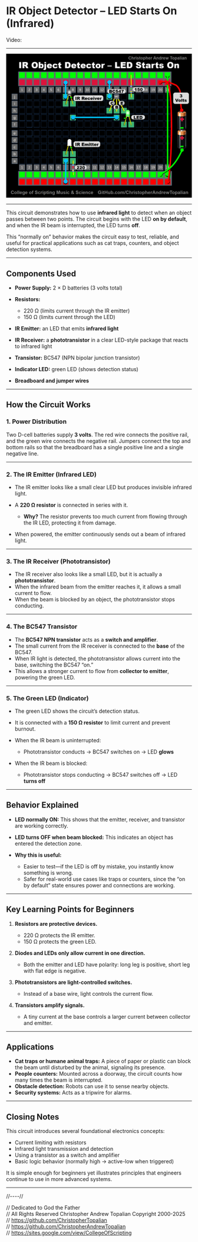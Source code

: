 # IR Object Detector – LED Starts On (Infrared)

Video: 

---

![IR_Object_Detector_LED_Starts_On_(Infrared)](textures/IR_Object_Detector_LED_Starts_On_(Infrared).webp)

---

This circuit demonstrates how to use **infrared light** to detect when an object passes between two points. The circuit begins with the LED **on by default**, and when the IR beam is interrupted, the LED turns **off**.

This “normally on” behavior makes the circuit easy to test, reliable, and useful for practical applications such as cat traps, counters, and object detection systems.

---

## Components Used

* **Power Supply:** 2 × D batteries (3 volts total)
* **Resistors:**

  * 220 Ω (limits current through the IR emitter)
  * 150 Ω (limits current through the LED)
* **IR Emitter:** an LED that emits **infrared light**
* **IR Receiver:** a **phototransistor** in a clear LED-style package that reacts to infrared light
* **Transistor:** BC547 (NPN bipolar junction transistor)
* **Indicator LED:** green LED (shows detection status)
* **Breadboard and jumper wires**

---

## How the Circuit Works

### 1. Power Distribution

Two D-cell batteries supply **3 volts**. The red wire connects the positive rail, and the green wire connects the negative rail. Jumpers connect the top and bottom rails so that the breadboard has a single positive line and a single negative line.

---

### 2. The IR Emitter (Infrared LED)

* The IR emitter looks like a small clear LED but produces invisible infrared light.
* A **220 Ω resistor** is connected in series with it.

  * **Why?** The resistor prevents too much current from flowing through the IR LED, protecting it from damage.
* When powered, the emitter continuously sends out a beam of infrared light.

---

### 3. The IR Receiver (Phototransistor)

* The IR receiver also looks like a small LED, but it is actually a **phototransistor**.
* When the infrared beam from the emitter reaches it, it allows a small current to flow.
* When the beam is blocked by an object, the phototransistor stops conducting.

---

### 4. The BC547 Transistor

* The **BC547 NPN transistor** acts as a **switch and amplifier**.
* The small current from the IR receiver is connected to the **base** of the BC547.
* When IR light is detected, the phototransistor allows current into the base, switching the BC547 “on.”
* This allows a stronger current to flow from **collector to emitter**, powering the green LED.

---

### 5. The Green LED (Indicator)

* The green LED shows the circuit’s detection status.
* It is connected with a **150 Ω resistor** to limit current and prevent burnout.
* When the IR beam is uninterrupted:

  * Phototransistor conducts → BC547 switches on → LED **glows**
* When the IR beam is blocked:

  * Phototransistor stops conducting → BC547 switches off → LED **turns off**

---

## Behavior Explained

* **LED normally ON:** This shows that the emitter, receiver, and transistor are working correctly.
* **LED turns OFF when beam blocked:** This indicates an object has entered the detection zone.
* **Why this is useful:**

  * Easier to test—if the LED is off by mistake, you instantly know something is wrong.
  * Safer for real-world use cases like traps or counters, since the “on by default” state ensures power and connections are working.

---

## Key Learning Points for Beginners

1. **Resistors are protective devices.**

   * 220 Ω protects the IR emitter.
   * 150 Ω protects the green LED.

2. **Diodes and LEDs only allow current in one direction.**

   * Both the emitter and LED have polarity: long leg is positive, short leg with flat edge is negative.

3. **Phototransistors are light-controlled switches.**

   * Instead of a base wire, light controls the current flow.

4. **Transistors amplify signals.**

   * A tiny current at the base controls a larger current between collector and emitter.

---

## Applications

* **Cat traps or humane animal traps:** A piece of paper or plastic can block the beam until disturbed by the animal, signaling its presence.
* **People counters:** Mounted across a doorway, the circuit counts how many times the beam is interrupted.
* **Obstacle detection:** Robots can use it to sense nearby objects.
* **Security systems:** Acts as a tripwire for alarms.

---

## Closing Notes

This circuit introduces several foundational electronics concepts:

* Current limiting with resistors
* Infrared light transmission and detection
* Using a transistor as a switch and amplifier
* Basic logic behavior (normally high → active-low when triggered)

It is simple enough for beginners yet illustrates principles that engineers continue to use in more advanced systems.

---


//----//

// Dedicated to God the Father  
// All Rights Reserved Christopher Andrew Topalian Copyright 2000-2025  
// https://github.com/ChristopherTopalian  
// https://github.com/ChristopherAndrewTopalian  
// https://sites.google.com/view/CollegeOfScripting

